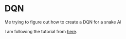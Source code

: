 # DQN
Me trying to figure out how to create a DQN for a snake AI

I am following the tutorial from [here](https://jaromiru.com/2016/10/03/lets-make-a-dqn-implementation/).

